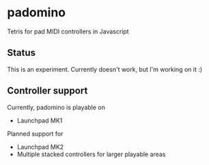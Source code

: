 # padomino
Tetris for pad MIDI controllers in Javascript

## Status
This is an experiment. Currently doesn't work, but I'm working on it :)

## Controller support
Currently, padomino is playable on
* Launchpad MK1

Planned support for
* Launchpad MK2
* Multiple stacked controllers for larger playable areas
